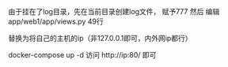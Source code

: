 由于挂在了log目录，先在当前目录创建log文件，  赋予777
然后
编辑app/web1/app/views.py 49行

替换为将自己的主机的ip（非127.0.0.1即可，内外网ip都行）

docker-compose up -d
访问 http://ip:80/
即可
